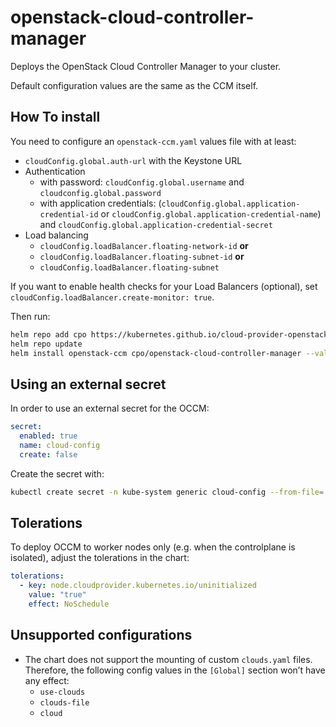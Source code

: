 # openstack-cloud-controller-manager

Deploys the OpenStack Cloud Controller Manager to your cluster.

Default configuration values are the same as the CCM itself.

## How To install

You need to configure an `openstack-ccm.yaml` values file with at least:

- `cloudConfig.global.auth-url` with the Keystone URL
- Authentication
  - with password: `cloudConfig.global.username` and `cloudconfig.global.password`
  - with application credentials: (`cloudConfig.global.application-credential-id` or `cloudConfig.global.application-credential-name`) and `cloudConfig.global.application-credential-secret`
- Load balancing
  - `cloudConfig.loadBalancer.floating-network-id` **or**
  - `cloudConfig.loadBalancer.floating-subnet-id` **or**
  - `cloudConfig.loadBalancer.floating-subnet`

If you want to enable health checks for your Load Balancers (optional), set `cloudConfig.loadBalancer.create-monitor: true`.

Then run:

```sh
helm repo add cpo https://kubernetes.github.io/cloud-provider-openstack
helm repo update
helm install openstack-ccm cpo/openstack-cloud-controller-manager --values openstack-ccm.yaml
```

## Using an external secret

In order to use an external secret for the OCCM:

```yaml
secret:
  enabled: true
  name: cloud-config
  create: false
```

Create the secret with:

```sh
kubectl create secret -n kube-system generic cloud-config --from-file=./cloud.conf
```

## Tolerations

To deploy OCCM to worker nodes only (e.g. when the controlplane is isolated), adjust the tolerations in the chart:

```yaml
tolerations:
  - key: node.cloudprovider.kubernetes.io/uninitialized
    value: "true"
    effect: NoSchedule
```

## Unsupported configurations

- The chart does not support the mounting of custom `clouds.yaml` files. Therefore, the following config values in the `[Global]` section won’t have any effect:
  - `use-clouds`
  - `clouds-file`
  - `cloud`
